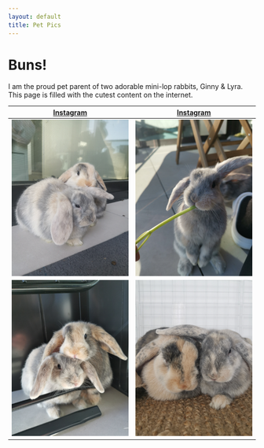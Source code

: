 ```yaml
---
layout: default
title: Pet Pics
---
```


# Buns!

I am the proud pet parent of two adorable mini-lop rabbits, Ginny & Lyra. This page is filled with the cutest content on the internet.

[Instagram](https://www.instagram.com/space.bunnss/)             |  [Instagram](https://www.instagram.com/space.bunnss/)
:-------------------------:|:-------------------------:
![Mini-lop rabbits](/assets/images/buns2.jpg) | ![Mini-lop rabbits](/assets/images/buns3.jpg)
![Mini-lop rabbits](/assets/images/buns4.jpg) | ![Mini-lop rabbits](/assets/images/buns5.jpg)
